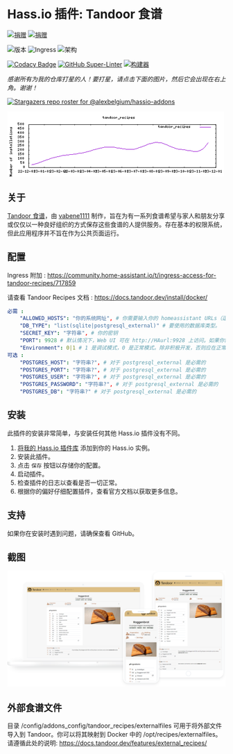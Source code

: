 # Hass.io 插件: Tandoor 食谱

[![捐赠][donation-badge]](https://www.buymeacoffee.com/alexbelgium)
[![捐赠][paypal-badge]](https://www.paypal.com/donate/?hosted_button_id=DZFULJZTP3UQA)

![版本](https://img.shields.io/badge/dynamic/json?label=Version&query=%24.version&url=https%3A%2F%2Fraw.githubusercontent.com%2Falexbelgium%2Fhassio-addons%2Fmaster%2Ftandoor_recipes%2Fconfig.json)
![Ingress](https://img.shields.io/badge/dynamic/json?label=Ingress&query=%24.ingress&url=https%3A%2F%2Fraw.githubusercontent.com%2Falexbelgium%2Fhassio-addons%2Fmaster%2Ftandoor_recipes%2Fconfig.json)
![架构](https://img.shields.io/badge/dynamic/json?color=success&label=Arch&query=%24.arch&url=https%3A%2F%2Fraw.githubusercontent.com%2Falexbelgium%2Fhassio-addons%2Fmaster%2Ftandoor_recipes%2Fconfig.json)

[![Codacy Badge](https://app.codacy.com/project/badge/Grade/9c6cf10bdbba45ecb202d7f579b5be0e)](https://www.codacy.com/gh/alexbelgium/hassio-addons/dashboard?utm_source=github.com&utm_medium=referral&utm_content=alexbelgium/hassio-addons&utm_campaign=Badge_Grade)
[![GitHub Super-Linter](https://img.shields.io/github/actions/workflow/status/alexbelgium/hassio-addons/weekly-supelinter.yaml?label=Lint%20code%20base)](https://github.com/alexbelgium/hassio-addons/actions/workflows/weekly-supelinter.yaml)
[![构建器](https://img.shields.io/github/actions/workflow/status/alexbelgium/hassio-addons/onpush_builder.yaml?label=Builder)](https://github.com/alexbelgium/hassio-addons/actions/workflows/onpush_builder.yaml)

[donation-badge]: https://img.shields.io/badge/Buy%20me%20a%20coffee%20(no%20paypal)-%23d32f2f?logo=buy-me-a-coffee&style=flat&logoColor=white
[paypal-badge]: https://img.shields.io/badge/Buy%20me%20a%20coffee%20with%20Paypal-0070BA?logo=paypal&style=flat&logoColor=white

_感谢所有为我的仓库打星的人！要打星，请点击下面的图片，然后它会出现在右上角。谢谢！_

[![Stargazers repo roster for @alexbelgium/hassio-addons](https://raw.githubusercontent.com/alexbelgium/hassio-addons/master/.github/stars2.svg)](https://github.com/alexbelgium/hassio-addons/stargazers)

![下载演变](https://raw.githubusercontent.com/alexbelgium/hassio-addons/master/tandoor_recipes/stats.png)

## 关于

[Tandoor 食谱](https://github.com/TandoorRecipes/recipes)，由 [vabene1111](https://github.com/vabene1111) 制作，旨在为有一系列食谱希望与家人和朋友分享或仅仅以一种良好组织的方式保存这些食谱的人提供服务。存在基本的权限系统，但此应用程序并不旨在作为公共页面运行。

## 配置

Ingress 附加 : https://community.home-assistant.io/t/ingress-access-for-tandoor-recipes/717859

请查看 Tandoor Recipes 文档 : https://docs.tandoor.dev/install/docker/

```yaml
必需 :
    "ALLOWED_HOSTS": "你的系统网址", # 你需要输入你的 homeassistant URLs（逗号分隔，无空格）以允许 ingress 工作
    "DB_TYPE": "list(sqlite|postgresql_external)" # 要使用的数据库类型。
    "SECRET_KEY": "字符串", # 你的密钥
    "PORT": 9928 # 默认情况下，Web UI 可在 http://HAurl:9928 上访问。如果你需要更改端口，应仅通过此选项进行更改，而不是在应用程序中更改。
    "Environment": 0|1 # 1 是调试模式，0 是正常模式。除非积极开发，否则应在正常模式下运行。
可选 :
    "POSTGRES_HOST": "字符串?", # 对于 postgresql_external 是必需的
    "POSTGRES_PORT": "字符串?", # 对于 postgresql_external 是必需的
    "POSTGRES_USER": "字符串?", # 对于 postgresql_external 是必需的
    "POSTGRES_PASSWORD": "字符串?", # 对于 postgresql_external 是必需的
    "POSTGRES_DB": "字符串?" # 对于 postgresql_external 是必需的
```

## 安装

此插件的安装非常简单，与安装任何其他 Hass.io 插件没有不同。

1. [将我的 Hass.io 插件库][repository] 添加到你的 Hass.io 实例。
1. 安装此插件。
1. 点击 `保存` 按钮以存储你的配置。
1. 启动插件。
1. 检查插件的日志以查看是否一切正常。
1. 根据你的偏好仔细配置插件，查看官方文档以获取更多信息。

## 支持

如果你在安装时遇到问题，请确保查看 GitHub。

## 截图

![图片](https://github.com/TandoorRecipes/recipes/raw/develop/docs/preview.png)

[repository]: https://github.com/alexbelgium/hassio-addons

## 外部食谱文件
目录 /config/addons_config/tandoor_recipes/externalfiles 可用于将外部文件导入到 Tandoor。你可以将其映射到 Docker 中的 /opt/recipes/externalfiles。
请遵循此处的说明: https://docs.tandoor.dev/features/external_recipes/